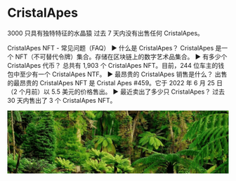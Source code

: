 # CristalApes

3000 只具有独特特征的水晶猿  过去 7 天内没有出售任何 CristalApes。

CristalApes NFT - 常见问题（FAQ）
▶ 什么是 CristalApes？
CristalApes 是一个 NFT（不可替代令牌）集合。存储在区块链上的数字艺术品集合。
▶ 有多少个 CristalApes 代币？
总共有 1,903 个 CristalApes NFT。目前，244 位车主的钱包中至少有一个 CristalApes NTF。
▶ 最昂贵的 CristalApes 销售是什么？
出售的最昂贵的 CristalApes NFT 是 Cristal Apes #459。它于 2022 年 6 月 25 日（2 个月前）以 5.5 美元的价格售出。
▶ 最近卖出了多少只 CristalApes？
过去 30 天内售出了 3 个 CristalApes NFT。

![NFT](微信截图_20220825184940.png)
